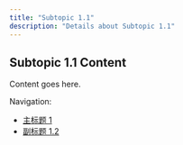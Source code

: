 ```yaml
---
title: "Subtopic 1.1"
description: "Details about Subtopic 1.1"
---
```


## Subtopic 1.1 Content

Content goes here.

Navigation:
- [主标题 1](../)
- [副标题 1.2](../subtopic2)
